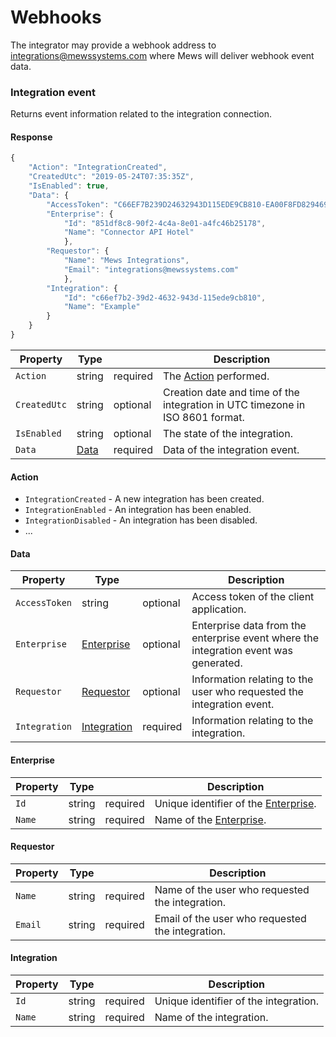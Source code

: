 # Webhooks

The integrator may provide a webhook address to [integrations@mewssystems.com](mailto://integrations@mewssystems.com) where Mews will deliver webhook event data.

### Integration event

Returns event information related to the integration connection.

#### Response

```javascript
{
    "Action": "IntegrationCreated",
    "CreatedUtc": "2019-05-24T07:35:35Z",
    "IsEnabled": true,
    "Data": {
        "AccessToken": "C66EF7B239D24632943D115EDE9CB810-EA00F8FD8294692C940F6B5A8F9453D",
        "Enterprise": {
            "Id": "851df8c8-90f2-4c4a-8e01-a4fc46b25178",
            "Name": "Connector API Hotel"
            },
        "Requestor": {
            "Name": "Mews Integrations",
            "Email": "integrations@mewssystems.com"
            },
        "Integration": {
            "Id": "c66ef7b2-39d2-4632-943d-115ede9cb810",
            "Name": "Example"
        }
    }
}
```

| Property | Type |  | Description |
| --- | --- | --- | --- |
| `Action` | string | required | The [Action](webhooks.md#action) performed. |
| `CreatedUtc` | string | optional | Creation date and time of the integration in UTC timezone in ISO 8601 format. |
| `IsEnabled` | string | optional | The state of the integration. |
| `Data` | [Data](webhooks.md#data) | required | Data of the integration event. |

#### Action

* `IntegrationCreated` - A new integration has been created.
* `IntegrationEnabled` - An integration has been enabled.
* `IntegrationDisabled` - An integration has been disabled.
* ...

#### Data

| Property | Type |  | Description |
| --- | --- | --- | --- |
| `AccessToken` | string | optional | Access token of the client application. |
| `Enterprise` | [Enterprise](operations/configuration.md#enterprise) | optional | Enterprise data from the enterprise event where the integration event was generated. |
| `Requestor` | [Requestor](webhooks.md#requestor) | optional | Information relating to the user who requested the integration event. |
| `Integration` | [Integration](webhooks.md#integration) | required | Information relating to the integration. |

#### Enterprise

| Property | Type |  | Description |
| --- | --- | --- | --- |
| `Id` | string | required | Unique identifier of the [Enterprise](operations/configuration.md#enterprise). |
| `Name` | string | required | Name of the [Enterprise](operations/configuration.md#enterprise). |

#### Requestor

| Property | Type |  | Description |
| --- | --- | --- | --- |
| `Name` | string | required | Name of the user who requested the integration. |
| `Email` | string | required | Email of the user who requested the integration. |

#### Integration

| Property | Type |  | Description |
| --- | --- | --- | --- |
| `Id` | string | required | Unique identifier of the integration.|
| `Name` | string | required | Name of the integration. |
